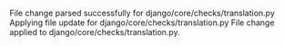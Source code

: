 File change parsed successfully for django/core/checks/translation.py
Applying file update for django/core/checks/translation.py
File change applied to django/core/checks/translation.py.
